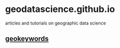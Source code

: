 # geodatascience.github.io
articles and tutorials on geographic data science

## [geokeywords](./geokeywords "Word Clouds from Twitter")
